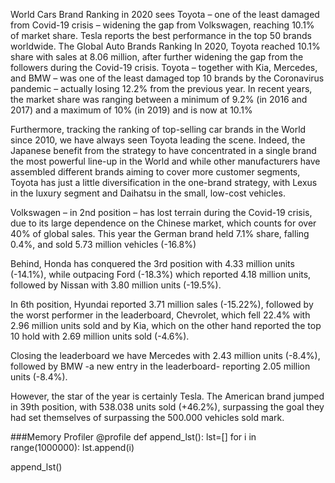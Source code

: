 World Cars Brand Ranking in 2020 sees Toyota – one of the least damaged from Covid-19 crisis – widening the gap from Volkswagen, reaching 10.1% of market share. Tesla reports the best performance in the top 50 brands worldwide.
The Global Auto Brands Ranking
In 2020, Toyota reached 10.1% share with sales at 8.06 million, after further widening the gap from the followers during the Covid-19 crisis. Toyota – together with Kia, Mercedes, and BMW – was one of the least damaged top 10 brands by the Coronavirus pandemic – actually losing 12.2% from the previous year. In recent years, the market share was ranging between a minimum of 9.2% (in 2016 and 2017) and a maximum of 10% (in 2019) and is now at 10.1%

Furthermore, tracking the ranking of top-selling car brands in the World since 2010, we have always seen Toyota leading the scene. Indeed, the Japanese benefit from the strategy to have concentrated in a single brand the most powerful line-up in the World and while other manufacturers have assembled different brands aiming to cover more customer segments, Toyota has just a little diversification in the one-brand strategy, with Lexus in the luxury segment and Daihatsu in the small, low-cost vehicles.

Volkswagen – in 2nd position – has lost terrain during the Covid-19 crisis, due to its large dependence on the Chinese market, which counts for over 40% of global sales.  This year the German brand held 7.1% share, falling 0.4%, and sold 5.73 million vehicles (-16.8%)

Behind, Honda has conquered the 3rd position with 4.33 million units (-14.1%), while outpacing Ford (-18.3%) which reported 4.18 million units, followed by Nissan with 3.80 million units (-19.5%). 

In 6th position, Hyundai reported 3.71 million sales (-15.22%), followed by the worst performer in the leaderboard, Chevrolet, which fell 22.4% with 2.96 million units sold and by Kia, which on the other hand reported the top 10 hold with 2.69 million units sold (-4.6%).

Closing the leaderboard we have Mercedes with 2.43 million units (-8.4%), followed by  BMW -a new entry in the leaderboard- reporting 2.05 million units (-8.4%).

However, the star of the year is certainly Tesla. The American brand jumped in 39th position, with 538.038 units sold (+46.2%), surpassing the goal they had set themselves of surpassing the 500.000 vehicles sold mark.

###Memory Profiler
@profile 
def append_lst():
  lst=[] 
  for i in range(1000000):
    lst.append(i) 
    
append_lst()
